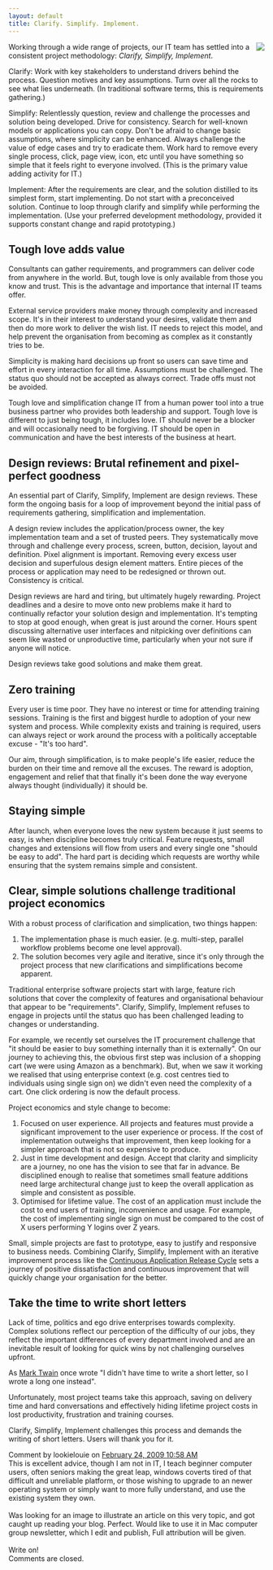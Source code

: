 ```yaml
---
layout: default
title: Clarify. Simplify. Implement.
---
```


<a
href="http://www.e-gineer.com/v2/blog/2008/02/ClarifySimplifyImplement.gif"><img
src="http://www.e-gineer.com/v2/blog/2008/02/ClarifySimplifyImplement-Thumbnail.gif"
style="border:0;margin-left:10px;float:right"/></a>

Working through a wide range of projects,
our IT team has settled into a consistent project methodology: <em>Clarify,
Simplify, Implement</em>.

Clarify: Work with key stakeholders to
understand drivers behind the process. Question motives and key assumptions.
Turn over all the rocks to see what lies underneath. (In traditional software
terms, this is requirements gathering.)

Simplify: Relentlessly question,
review and challenge the processes and solution being developed. Drive for
consistency. Search for well-known models or applications you can copy. Don't
be afraid to change basic assumptions, where simplicity can be enhanced. Always
challenge the value of edge cases and try to eradicate them. Work hard to
remove every single process, click, page view, icon, etc until you have
something so simple that it feels right to everyone involved. (This is the
primary value adding activity for IT.)

Implement: After the requirements
are clear, and the solution distilled to its simplest form, start implementing.
Do not start with a preconceived solution. Continue to loop through clarify and
simplify while performing the implementation. (Use your preferred development
methodology, provided it supports constant change and rapid
prototyping.)

## Tough love adds value

Consultants
can gather requirements, and programmers can deliver code from anywhere in the
world. But, tough love is only available from those you know and trust. This is
the advantage and importance that internal IT teams offer.

External
service providers make money through complexity and increased scope. It's in
their interest to understand your desires, validate them and then do more work
to deliver the wish list. IT needs to reject this model, and help prevent the
organisation from becoming as complex as it constantly tries to
be.

Simplicity is making hard decisions up front so users can save time
and effort in every interaction for all time. Assumptions must be challenged.
The status quo should not be accepted as always correct. Trade offs must not be
avoided.

Tough love and simplification change IT from a human power tool
into a true business partner who provides both leadership and support. Tough
love is different to just being tough, it includes love. IT should never be a
blocker and will occasionally need to be forgiving. IT should be open in
communication and have the best interests of the business at
heart.

## Design reviews: Brutal refinement and pixel-perfect goodness

An essential part of Clarify, Simplify, Implement are
design reviews. These form the ongoing basis for a loop of improvement beyond
the initial pass of requirements gathering, simplification and
implementation.

A design review includes the application/process owner,
the key implementation team and a set of trusted peers. They systematically
move through and challenge every process, screen, button, decision, layout and
definition. Pixel alignment is important. Removing every excess user decision
and superfulous design element matters. Entire pieces of the process or
application may need to be redesigned or thrown out. Consistency is
critical.

Design reviews are hard and tiring, but ultimately hugely
rewarding. Project deadlines and a desire to move onto new problems make it
hard to continually refactor your solution design and implementation. It's
tempting to stop at good enough, when great is just around the corner. Hours
spent discussing alternative user interfaces and nitpicking over definitions
can seem like wasted or unproductive time, particularly when your not sure if
anyone will notice.

Design reviews take good solutions and make them
great.

## Zero training

Every user is time poor. They
have no interest or time for attending training sessions. Training is the first
and biggest hurdle to adoption of your new system and process. While complexity
exists and training is required, users can always reject or work around the
process with a politically acceptable excuse - "It's too hard".

Our aim,
through simplification, is to make people's life easier, reduce the burden on
their time and remove all the excuses. The reward is adoption, engagement and
relief that that finally it's been done the way everyone always thought
(individually) it should be.

## Staying simple

After launch, when everyone loves the new system
because it just seems to easy, is when discipline becomes truly critical.
Feature requests, small changes and extensions will flow from users and every
single one "should be easy to add". The hard part is deciding which requests
are worthy while ensuring that the system remains simple and
consistent.

## Clear, simple solutions challenge traditional project economics

With a robust process of clarification and
simplication, two things happen:
1. The implementation phase is much easier. (e.g. multi-step, parallel workflow problems become one level approval).
2. The solution becomes very agile and iterative, since it's only through the project process that new clarifications and simplifications become apparent.

Traditional enterprise software projects start
with large, feature rich solutions that cover the complexity of features and
organisational behaviour that appear to be "requirements". Clarify, Simplify,
Implement refuses to engage in projects until the status quo has been
challenged leading to changes or understanding.

For example, we recently
set ourselves the IT procurement challenge that "it should be easier to buy
something internally than it is externally". On our journey to achieving this,
the obvious first step was inclusion of a shopping cart (we were using Amazon
as a benchmark). But, when we saw it working we realised that using enterprise
context (e.g. cost centres tied to individuals using single sign on) we didn't
even need the complexity of a cart. One click ordering is now the default
process.

Project economics and style change to become:
1. Focused on user experience. All projects and features must provide a significant improvement to the user experience or process. If the cost of implementation outweighs that improvement, then keep looking for a simpler approach that is not so expensive to produce.
2. Just in time development and design.  Accept that clarity and simplicity are a journey, no one has the vision to see that far in advance. Be disciplined enough to realise that sometimes small feature additions need large architectural change just to keep the overall application as simple and consistent as possible.
3. Optimised for lifetime value. The cost of an application must include the cost to end users of training, inconvenience and usage. For example, the cost of implementing single sign on must be compared to the cost of X users performing Y logins over Z years.

Small, simple projects are fast to prototype, easy to
justify and responsive to business needs. Combining Clarify, Simplify,
Implement with an iterative improvement process like the <a
href="http://www.e-gineer.com/v2/blog/2007/08/continuous-application-release-cycle.htm">Continuous
Application Release Cycle</a> sets a journey of positive dissatisfaction and
continuous improvement that will quickly change your organisation for the
better.

## Take the time to write short letters

Lack
of time, politics and ego drive enterprises towards complexity. Complex
solutions reflect our perception of the difficulty of our jobs, they reflect
the important differences of every department involved and are an inevitable
result of looking for quick wins by not challenging ourselves upfront.

As
<a
href="http://thinkexist.com/quotation/i_didn-t_have_time_to_write_a_short_letter-so_i/338386.html">Mark
Twain</a> once wrote "I didn't have time to write a short letter, so I wrote a
long one instead".

Unfortunately, most project teams take this approach,
saving on delivery time and hard conversations and effectively hiding lifetime
project costs in lost productivity, frustration and training
courses.

Clarify, Simplify, Implement challenges this process and demands
the writing of short letters. Users will thank you for it.
		  
<div id="blogComments">
  <a name="comments"></a>
  
  <a name="c1733076378978721265"></a>
  <div class="blogComment">
    <div class="blogCommentByline">Comment by lookielouie on <a href="#c1733076378978721265" title="Comment permalink">February 24, 2009 10:58 AM</a> </div>
    <div class="blogCommentBody">This is excellent advice, though I am not in IT, I teach beginner computer users, often seniors making the great leap, windows coverts tired of that difficult and unreliable platform, or those wishing to upgrade to an newer operating system or simply want to more fully understand, and use the existing system they own.<BR/><BR/>Was looking for an image to illustrate an article on this very topic, and got caught up reading your blog.  Perfect.  Would like to use it in Mac computer group newsletter, which I edit and publish,  Full attribution will be given.<BR/><BR/>Write on!</div>
  </div>

  <div class="blogCommentsClosed">Comments are closed.</div>

</div>
